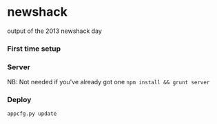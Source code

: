 newshack
========

output of the 2013 newshack day


### First time setup


### Server
NB: Not needed if you've already got one
```npm install && grunt server```

### Deploy
```appcfg.py update```